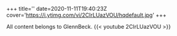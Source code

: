 +++
title=''
date=2020-11-11T19:40:23Z
cover='https://i.ytimg.com/vi/2CIrLUazVOU/hqdefault.jpg'
+++

All content belongs to GlennBeck.
{{< youtube 2CIrLUazVOU >}}
